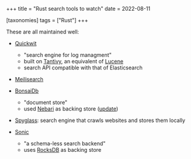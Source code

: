 +++
title = "Rust search tools to watch"
date = 2022-08-11

[taxonomies]
tags = ["Rust"]
+++

These are all maintained well:

- [Quickwit]

  - "search engine for log managment"
  - built on [Tantivy], an equivalent of [Lucene]
  - search API compatible with that of Elasticsearch

- [Meilisearch]

- [BonsaiDb]

  - "document store"
  - used [Nebari] as backing store ([update])

- [Spyglass]: search engine that crawls websites and stores them locally

- [Sonic]

  - "a schema-less search backend"
  - uses [RocksDB] as backing store

[Quickwit]: https://github.com/quickwit-oss/quickwit
[Tantivy]: https://github.com/quickwit-oss/tantivy
[Lucene]: https://github.com/apache/lucene
[Meilisearch]: https://github.com/meilisearch/meilisearch
[BonsaiDb]: https://github.com/khonsulabs/bonsaidb
[Nebari]: https://github.com/khonsulabs/nebari
[update]: https://bonsaidb.io/blog/durable-writes
[Sonic]: https://github.com/valeriansaliou/sonic
[RocksDB]: https://github.com/facebook/rocksdb
[Spyglass]: https://github.com/a5huynh/spyglass
